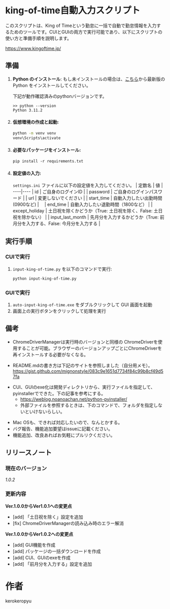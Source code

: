 # king-of-time自動入力スクリプト 
このスクリプトは、King of Timeという勤怠に一括で自動で勤怠情報を入力するためのツールです。CUIとGUIの両方で実行可能であり、以下にスクリプトの使い方と準備手順を説明します。

https://www.kingoftime.jp/
## 準備
1. **Python のインストール**: もし未インストールの場合は、[こちら](https://www.python.org/)から最新版の Python をインストールしてください。

    下記が動作確認済みのpythonバージョンです。
    ```
    >> python --version
    Python 3.11.2
    ```
2. #### 仮想環境の作成と起動:
    ```bash
    python -m venv venv
    venv\Scripts\activate
    ```

3. #### 必要なパッケージをインストール:
    ```コマンドプロンプト
    pip install -r requirements.txt
    ```  
4. #### 設定値の入力:
    `settings.ini` ファイルに以下の設定値を入力してください。
    | 定数名 | 値 |
    ----|---- 
    | id | ご自身のログインID |
    | password | ご自身のログインパスワード |
    | url | 変更しないでください |
    | start_time | 自動入力したい出勤時間(0900など) |　
    | end_time | 自動入力したい退勤時間（1800など） |
    | except_holiday | 土日祝を除くかどうか（True: 土日祝を除く、False: 土日祝を除かない） |
    | input_last_month | 先月分を入力するかどうか（True: 前月分を入力する、False: 今月分を入力する |    

## 実行手順
### CUIで実行
1. `input-king-of-time.py` を以下のコマンドで実行:
    ```bash
    python input-king-of-time.py
    ```
### GUIで実行
1. `auto-input-king-of-time.exe` をダブルクリックして GUI 画面を起動
2. 画面上の実行ボタンをクリックして処理を実行

## 備考
* ChromeDriverManagerは実行時のバージョンと同様の ChromeDriverを使用することが可能。ブラウザーのバージョンアップごとにChromeDriverを再インストールする必要がなくなる。

* README.mdの書き方は下記のサイトを参照しました（自分用メモ）。
  https://gist.github.com/mignonstyle/083c9e1651d7734f84c99b8cf49d57fa
- CUI、GUIのexe化は開発ディレクトリから、実行ファイルを指定して、pyinstallerでできた。下の記事を参考にする。
    - https://weblog.noanoachan.net/python-pyinstaller/
    - 外部ファイルを参照するときは、下のコマンドで、フォルダを指定しないといけないらしい。
* Mac OSも、できれば対応したいので、なんとかする。
* バグ報告、機能追加要望はissueに記載ください。
* 機能追加、改良あればお気軽にプルリクください。
 
## リリースノート
### 現在のバージョン

*1.0.2*

### 更新内容

**Ver.1.0.0からVer1.0.1への変更点**
* [add] 「土日祝を除く」設定を追加
* [fix] ChromeDriverManagerの読み込み時のエラー解消

**Ver.1.0.0からVer1.0.2への変更点**
* [add] GUI機能を作成
* [add] パッケージの一括ダウンロードを作成
* [add] CUI、GUIのexeを作成
* [add] 「前月分を入力する」設定を追加
  
# 作者
kerokeropyu
